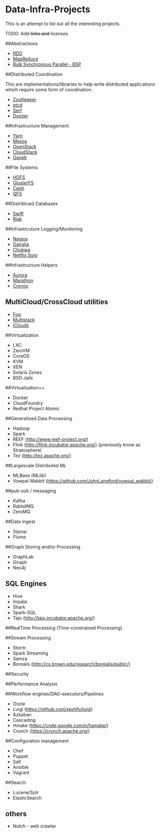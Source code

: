 Data-Infra-Projects
====================

This is an attempt to list out all the interesting projects.

TODO:
Add ~~links and~~ licenses. 

##Abstractions
* [RDD](https://www.cs.berkeley.edu/~matei/papers/2012/nsdi_spark.pdf)
* [MapReduce](http://en.wikipedia.org/wiki/MapReduce)
* [Bulk Synchronous Parallel - BSP](http://en.wikipedia.org/wiki/Bulk_synchronous_parallel)


##Distributed Coordination

This are implementations/libraries to help write distributed applications which require some form of coordination.

* [ZooKeeper](zookeeper.apache.org)
* [etcd](https://github.com/coreos/etcd)
* [Serf](http://www.serfdom.io/)
* [Doozer](https://github.com/ha/doozerd)

##Infrastructure Management
* [Yarn](http://hadoop.apache.org/docs/current/hadoop-yarn/hadoop-yarn-site/YARN.html)
* [Mesos](http://mesos.apache.org)
* [OpenStack](http://www.openstack.org/)
* [CloudStack](http://cloudstack.apache.org/)
* [Ganeti](https://code.google.com/p/ganeti/)

##File Systems
* [HDFS](http://hadoop.apache.org/docs/current/hadoop-project-dist/hadoop-hdfs/HdfsUserGuide.html)
* [GlusterFS](http://www.gluster.org/)
* [Ceph](https://github.com/ceph/ceph)
* [QFS](http://quantcast.github.io/qfs/)

##Distribtued Databases
* [Swift](https://github.com/openstack/swift)
* [Riak](https://github.com/basho/riak)

##Infrastrcuture Logging/Monitoring
* [Nagios](http://www.nagios.org/)
* [Ganglia](http://ganglia.sourceforge.net/)
* [Chukwa](https://chukwa.apache.org/)
* [Netflix Suro](https://github.com/Netflix/suro)

##Infrastructure Helpers
* [Aurora](http://aurora.incubator.apache.org/)
* [Marathon](https://github.com/mesosphere/marathon)
* [Cronos](https://github.com/airbnb/chronos)

## MultiCloud/CrossCloud utilities
* [Fog](http://fog.io/)
* [Multistack](http://multistack.org/)
* [jClouds](https://jclouds.apache.org/)

##Virtualization
* LXC
* ZeroVM
* CoreOS
* KVM
* XEN
* Solaris Zones
* BSD Jails

##Virtualization++
* Docker
* CloudFoundry
* Redhat Project Atomic

##Generalized Data Processing
* Hadoop
* Spark
* REEF (http://www.reef-project.org/)
* Flink (http://flink.incubator.apache.org/) (previously know as Stratosphere)
* Tez (http://tez.apache.org/)

##Largescale Distributed ML
* MLBase (MLlib)
* Vowpal Wabbit (https://github.com/JohnLangford/vowpal_wabbit/)

##pub-sub / messaging 
* Kafka
* RabbitMQ
* ZeroMQ

##Data Ingest
* Sqoop
* Flume


##Graph Storing and/or Processing
* GraphLab
* Giraph
* Neo4j

## SQL Engines
* Hive
* Impala
* Shark
* Spark-SQL
* Tajo (http://tajo.incubator.apache.org/)

##RealTime Processing (Time-constrained Processing)

##Stream Processing
* Storm
* Spark Streaming
* Samza
* Borealis (http://cs.brown.edu/research/borealis/public/)

##Security

##Performance Analysis

##Workflow engines/DAG-executors/Pipelines
* Oozie
* Luigi (https://github.com/spotify/luigi)
* Azkaban 
* Cascading 
* Hmake (https://code.google.com/p/hamake/)
* Crunch (https://crunch.apache.org/)

##Configuration management 
* Chef
* Puppet
* Salt
* Ansible
* Vagrant

##Search
* Lucene/Solr
* ElasticSearch

## others
* Nutch - web crawler


